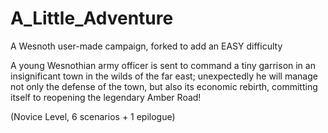 # A_Little_Adventure
A Wesnoth user-made campaign, forked to add an EASY difficulty

 A young Wesnothian army officer is sent to command a tiny garrison in an insignificant town in the wilds of the far east;
 unexpectedly he will manage not only the defense of the town, but also its economic rebirth, committing itself to reopening the legendary Amber Road!

(Novice Level, 6 scenarios + 1 epilogue)
